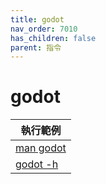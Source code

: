 ```yaml
---
title: godot
nav_order: 7010
has_children: false
parent: 指令
---
```



# godot

| 執行範例 |
| --- |
| [man godot](godot/man) |
| [godot -h](godot/help) |
